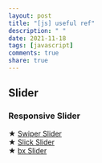 ```yaml
---
layout: post
title: "[js] useful ref"
description: " "
date: 2021-11-18
tags: [javascript]
comments: true
share: true
---
```



## Slider

### Responsive Slider
★  [Swiper Slider](https://swiperjs.com/demos/)         
★  [Slick Slider](https://kenwheeler.github.io/slick/)          
★  [bx Slider](https://bxslider.com/)
